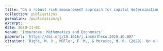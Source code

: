 ```yaml
---
title: "On a robust risk measurement approach for capital determination errors minimizations"
collection: publications
permalink: /publication/gl
excerpt: 
date: 2020-11-01
venue: 'Insurance: Mathematics and Economics'
paperurl: 'https://doi.org/10.1016/j.insmatheco.2020.10.007'
citation: 'Righi, M. B., Müller, F. M., & Moresco, M. R. (2020). On a robust risk measurement approach for capital determination errors minimization. Insurance: Mathematics and Economics, 95, 199-211.'
---
```

